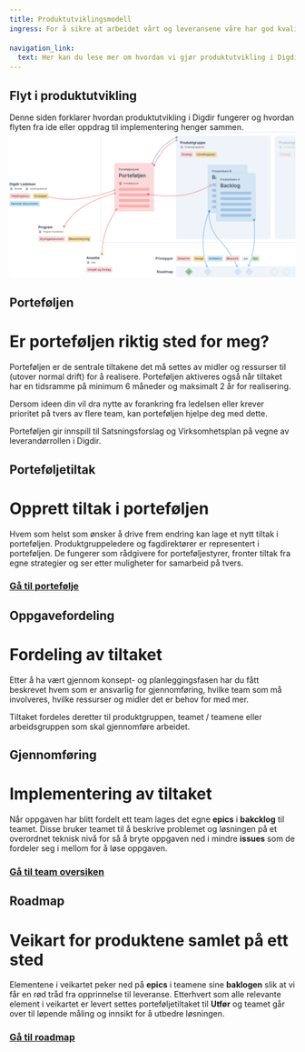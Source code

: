 ```yaml
---
title: Produktutviklingsmodell
ingress: For å sikre at arbeidet vårt og leveransene våre har god kvalitet, jobber teamene etter definerte rammeverk og metodikker.  Teamene jobber systematisk og selvstendig, og leverer med ulik hyppighet. Vi sikrer at vi er forutsigbare og konsekvente ved å ha noen felles rammer for måten vi jobber på.

navigation_link:
  text: Her kan du lese mer om hvordan vi gjør produktutvikling i Digdir
---
```


## Flyt i produktutvikling
Denne siden forklarer hvordan produktutvikling i Digdir fungerer og hvordan flyten fra ide eller oppdrag til implementering henger sammen.
![](pom-flow-map.svg)
## Porteføljen
# Er porteføljen riktig sted for meg?
Porteføljen er de sentrale tiltakene det må settes av midler og ressurser til (utover normal drift) for å realisere. Porteføljen aktiveres også når tiltaket har en tidsramme på minimum 6 måneder og maksimalt 2 år for realisering.

Dersom ideen din vil dra nytte av forankring fra ledelsen eller krever prioritet på tvers av flere team, kan porteføljen hjelpe deg med dette.

Porteføljen gir innspill til Satsningsforslag og Virksomhetsplan på vegne av leverandørrollen i Digdir.

## Porteføljetiltak
# Opprett tiltak i porteføljen
Hvem som helst som ønsker å drive frem endring kan lage et nytt tiltak i porteføljen.
Produktgruppeledere og fagdirektører er representert i porteføljen. De fungerer som rådgivere for porteføljestyrer, fronter tiltak fra egne strategier og ser etter muligheter for samarbeid på tvers.

### [Gå til portefølje](https://baksia.digdir.no/produktutviklingsmodell/portfolio/)

## Oppgavefordeling
# Fordeling av tiltaket
Etter å ha vært gjennom konsept- og planleggingsfasen har du fått beskrevet hvem som er ansvarlig for gjennomføring, hvilke team som må involveres, hvilke ressurser og midler det er behov for med mer.

Tiltaket fordeles deretter til produktgruppen, teamet / teamene eller arbeidsgruppen som skal gjennomføre arbeidet.

## Gjennomføring
# Implementering av tiltaket
Når oppgaven har blitt fordelt ett team lages det egne **epics**  i **bakcklog** til teamet. Disse bruker teamet til å beskrive problemet og løsningen på et overordnet teknisk nivå for så å bryte oppgaven ned i mindre **issues** som de fordeler seg i mellom for å løse oppgaven.

### [Gå til team oversiken](https://baksia.digdir.no/teams/)

## Roadmap
# Veikart for produktene samlet på ett sted
Elementene i veikartet peker ned på **epics** i teamene sine **baklogen** slik at vi får en rød tråd fra opprinnelse til leveranse. Etterhvert som alle relevante element i veikartet er levert settes porteføljetiltaket til **Utfør** og teamet går over til løpende måling og innsikt for å utbedre løsningen.

### [Gå til roadmap](https://github.com/Altinn)
